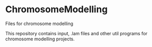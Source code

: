 # ChromosomeModelling
Files for chromosome modelling

This repository contains input, .lam files and other util programs for chromosome modelling projects.
